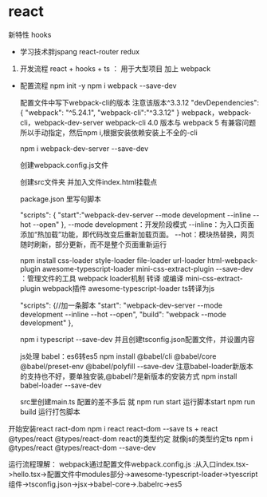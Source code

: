 # react 
新特性 hooks
- 学习技术胖jspang react-router redux


1. 开发流程 react + hooks + ts ： 用于大型项目  加上 webpack

- 配置流程
    npm init -y
    npm i webpack --save-dev

    配置文件中写下webpack-cli的版本  注意该版本^3.3.12
    "devDependencies": {
        "webpack": "^5.24.1",
        "webpack-cli":"^3.3.12"
    }
    webpack，webpack-cli，webpack-dev-server
    webpack-cli 4.0 版本与 webpack 5 有兼容问题
    所以手动指定，然后npm i,根据安装依赖安装上不全的-cli

    npm i webpack-dev-server --save-dev

    创建webpack.config.js文件

    创建src文件夹 并加入文件index.html挂载点

    package.json 里写句脚本

    "scripts": {
    "start":"webpack-dev-server --mode development --inline --hot --open"
  },
  --mode development：开发阶段模式
  --inline：为入口页面添加“热加载”功能，即代码改变后重新加载页面。
  --hot：模块热替换，网页随时刷新，部分更新，而不是整个页面重新运行

  npm install css-loader style-loader file-loader url-loader html-webpack-plugin awesome-typescript-loader mini-css-extract-plugin --save-dev  ：管理文件的工具
  webpack loader机制 转译 或编译
  mini-css-extract-plugin  webpack插件
  awesome-typescript-loader  ts转译为js

  "scripts": {//加一条脚本
    "start": "webpack-dev-server --mode development --inline --hot --open",
    "build": "webpack --mode development"
  },

  npm i typescript --save-dev
  并且创建tsconfig.json配置文件，并设置内容

  js处理 babel：es6转es5
  npm install @babel/cli @babel/core @babel/preset-env @babel/polyfill --save-dev
  注意babel-loader新版本的支持也不好，要单独安装,@babel/?是新版本的安装方式
  npm install babel-loader --save-dev

    src里创建main.ts
  配置的差不多后 就 npm run start  运行脚本start
  npm run build 运行打包脚本

开始安装react  ract-dom
npm i react react-dom  --save
ts + react  @types/react @types/react-dom  react的类型约定   就像js的类型约定ts
npm i @types/react @types/react-dom --save-dev


运行流程理解： webpack通过配置文件webpack.config.js :从入口index.tsx->hello.tsx->配置文件中modules部分->awesome-typescript-loader->tyescript组件->tsconfig.json->jsx->babel-core->.babelrc->es5